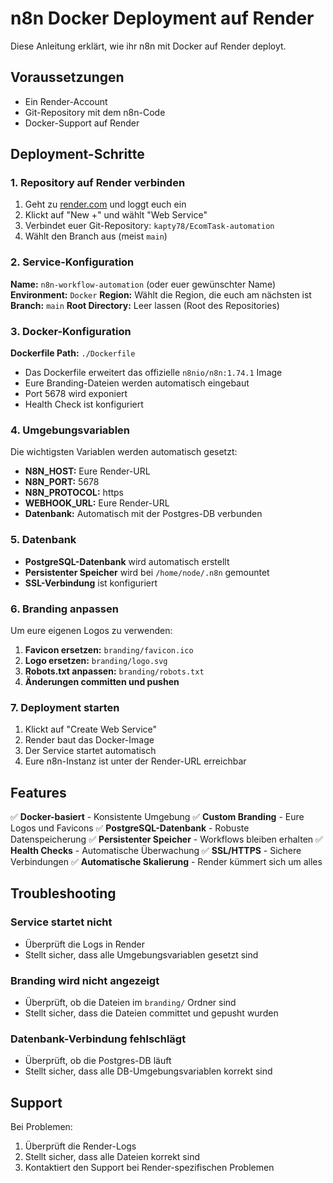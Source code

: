 # n8n Docker Deployment auf Render

Diese Anleitung erklärt, wie ihr n8n mit Docker auf Render deployt.

## Voraussetzungen

- Ein Render-Account
- Git-Repository mit dem n8n-Code
- Docker-Support auf Render

## Deployment-Schritte

### 1. Repository auf Render verbinden

1. Geht zu [render.com](https://render.com) und loggt euch ein
2. Klickt auf "New +" und wählt "Web Service"
3. Verbindet euer Git-Repository: `kapty78/EcomTask-automation`
4. Wählt den Branch aus (meist `main`)

### 2. Service-Konfiguration

**Name:** `n8n-workflow-automation` (oder euer gewünschter Name)
**Environment:** `Docker`
**Region:** Wählt die Region, die euch am nächsten ist
**Branch:** `main`
**Root Directory:** Leer lassen (Root des Repositories)

### 3. Docker-Konfiguration

**Dockerfile Path:** `./Dockerfile`
- Das Dockerfile erweitert das offizielle `n8nio/n8n:1.74.1` Image
- Eure Branding-Dateien werden automatisch eingebaut
- Port 5678 wird exponiert
- Health Check ist konfiguriert

### 4. Umgebungsvariablen

Die wichtigsten Variablen werden automatisch gesetzt:
- **N8N_HOST:** Eure Render-URL
- **N8N_PORT:** 5678
- **N8N_PROTOCOL:** https
- **WEBHOOK_URL:** Eure Render-URL
- **Datenbank:** Automatisch mit der Postgres-DB verbunden

### 5. Datenbank

- **PostgreSQL-Datenbank** wird automatisch erstellt
- **Persistenter Speicher** wird bei `/home/node/.n8n` gemountet
- **SSL-Verbindung** ist konfiguriert

### 6. Branding anpassen

Um eure eigenen Logos zu verwenden:

1. **Favicon ersetzen:** `branding/favicon.ico`
2. **Logo ersetzen:** `branding/logo.svg`
3. **Robots.txt anpassen:** `branding/robots.txt`
4. **Änderungen committen und pushen**

### 7. Deployment starten

1. Klickt auf "Create Web Service"
2. Render baut das Docker-Image
3. Der Service startet automatisch
4. Eure n8n-Instanz ist unter der Render-URL erreichbar

## Features

✅ **Docker-basiert** - Konsistente Umgebung
✅ **Custom Branding** - Eure Logos und Favicons
✅ **PostgreSQL-Datenbank** - Robuste Datenspeicherung
✅ **Persistenter Speicher** - Workflows bleiben erhalten
✅ **Health Checks** - Automatische Überwachung
✅ **SSL/HTTPS** - Sichere Verbindungen
✅ **Automatische Skalierung** - Render kümmert sich um alles

## Troubleshooting

### Service startet nicht
- Überprüft die Logs in Render
- Stellt sicher, dass alle Umgebungsvariablen gesetzt sind

### Branding wird nicht angezeigt
- Überprüft, ob die Dateien im `branding/` Ordner sind
- Stellt sicher, dass die Dateien committet und gepusht wurden

### Datenbank-Verbindung fehlschlägt
- Überprüft, ob die Postgres-DB läuft
- Stellt sicher, dass alle DB-Umgebungsvariablen korrekt sind

## Support

Bei Problemen:
1. Überprüft die Render-Logs
2. Stellt sicher, dass alle Dateien korrekt sind
3. Kontaktiert den Support bei Render-spezifischen Problemen
